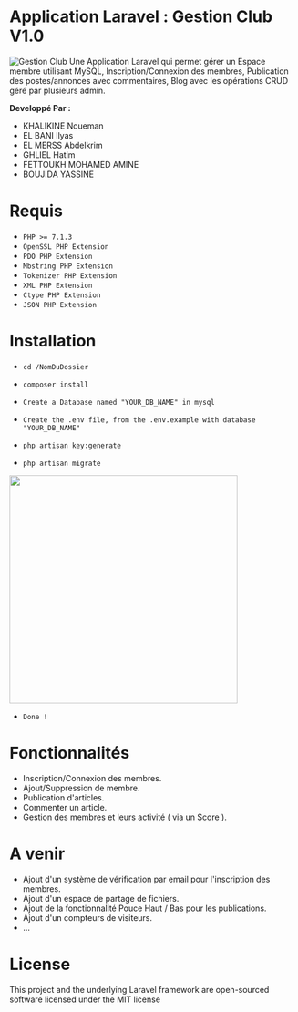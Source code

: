 # Application Laravel : Gestion Club V1.0
![Gestion Club](https://cdn-images-1.medium.com/max/1600/1*fN6SmVkrWyBLZi4UvRHdgA.jpeg)
Une Application Laravel qui permet gérer un Espace membre utilisant MySQL, Inscription/Connexion des membres, Publication des postes/annonces avec commentaires, Blog avec les opérations CRUD géré par plusieurs admin.

**Developpé Par :**
  - KHALIKINE Noueman
  - EL BANI Ilyas
  - EL MERSS Abdelkrim
  - GHLIEL Hatim
  - FETTOUKH MOHAMED AMINE
  - BOUJIDA YASSINE

# Requis 
* `PHP >= 7.1.3`
* `OpenSSL PHP Extension`
* `PDO PHP Extension`
* `Mbstring PHP Extension`
* `Tokenizer PHP Extension`
* `XML PHP Extension`
* `Ctype PHP Extension`
* `JSON PHP Extension`

# Installation 

* `cd /NomDuDossier`

* `composer install`

* `Create a Database named "YOUR_DB_NAME" in mysql`

* `Create the .env file, from the .env.example with database "YOUR_DB_NAME"` 

* `php artisan key:generate`

* `php artisan migrate`

<img src="https://i.imgur.com/yGzJh7z.png" width="400" />

* `Done !`

# Fonctionnalités
  - Inscription/Connexion des membres.
  - Ajout/Suppression de membre.
  - Publication d'articles.
  - Commenter un article.
  - Gestion des membres et leurs activité ( via un Score ).

# A venir 
  - Ajout d'un système de vérification par email pour l'inscription des membres.
  - Ajout d'un espace de partage de fichiers.
  - Ajout de la fonctionnalité Pouce Haut / Bas pour les publications.
  - Ajout d'un compteurs de visiteurs.
  - ...

# License
This project and the underlying Laravel framework are open-sourced software licensed under the MIT license
